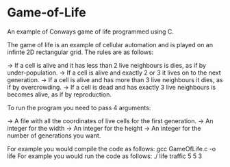 # Game-of-Life
An example of Conways game of life programmed using C.

The game of life is an example of cellular automation and is played on an infinte 2D rectangular grid. The rules are as follows:

  -> If a cell is alive and it has less than 2 live neighbours is dies, as if by under-population.
  -> If a cell is alive and exactly 2 or 3 it lives on to the next generation.
  -> If a cell is alive and has more than 3 live neighbours it dies, as if by overcrowding.
  -> If a cell is dead and has exactly 3 live neighbours is becomes alive, as if by reproduction.
  
To run the program you need to pass 4 arguments:
  
  -> A file with all the coordinates of live cells for the first generation.
  -> An integer for the width
  -> An integer for the height
  -> An integer for the number of generations you want.
  
For example you would compile the code as follows: gcc GameOfLife.c -o life
For example you would run the code as follows: ./ life traffic 5 5 3


